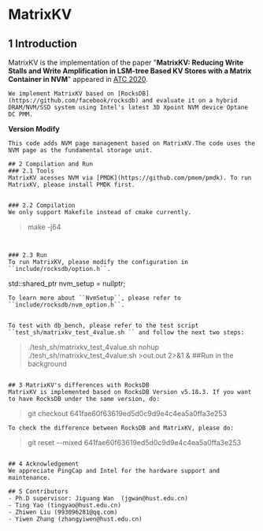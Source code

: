 # MatrixKV
## 1 Introduction
MatrixKV is the implementation of the paper "**MatrixKV: Reducing Write Stalls and Write Amplification in LSM-tree Based KV Stores with a Matrix Container in NVM**" appeared in [ATC 2020](https://www.usenix.org/conference/atc20).
```
We implement MatrixKV based on [RocksDB](https://github.com/facebook/rocksdb) and evaluate it on a hybrid DRAM/NVM/SSD system using Intel's latest 3D Xpoint NVM device Optane DC PMM. 
```
****Version Modify****
```
This code adds NVM page management based on MatrixKV.The code uses the NVM page as the fundamental storage unit.

## 2 Compilation and Run
### 2.1 Tools
MatrixKV acesses NVM via [PMDK](https://github.com/pmem/pmdk). To run MatrixKV, please install PMDK first.


### 2.2 Compilation
We only support Makefile instead of cmake currently.
```
> make -j64   
```


### 2.3 Run
To run MatrixKV, please modify the configuration in ``include/rocksdb/option.h``.
```
std::shared_ptr<NvmSetup> nvm_setup = nullptr;
```
To learn more about ``NvmSetup``, please refer to ``include/rocksdb/nvm_option.h``.


To test with db_bench, please refer to the test script 
``test_sh/matrixkv_test_4value.sh `` and follow the next two steps:
```
> ./tesh_sh/matrixkv_test_4value.sh
> nohup ./tesh_sh/matrixkv_test_4value.sh >out.out 2>&1 &     ##Run in the background
```

## 3 MatrixKV's differences with RocksDB
MatrixKV is implemented based on RocksDB Version v5.18.3. If you want to have RocksDB under the same version, do:
```
> git checkout 641fae60f63619ed5d0c9d9e4c4ea5a0ffa3e253
```
To check the difference between RocksDB and MatrixKV, please do:
```
> git reset --mixed 641fae60f63619ed5d0c9d9e4c4ea5a0ffa3e253
```

## 4 Acknowledgement
We appreciate PingCap and Intel for the hardware support and maintenance.

## 5 Contributors
- Ph.D supervisor: Jiguang Wan  (jgwan@hust.edu.cn)
- Ting Yao (tingyao@hust.edu.cn)
- Zhiwen Liu (993096281@qq.com)
- Yiwen Zhang (zhangyiwen@hust.edu.cn)
